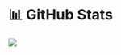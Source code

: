 # 📊 GitHub Stats
![](https://github-readme-streak-stats.herokuapp.com/?user=JozhoX&theme=dark&hide_border=false)<br/>

<!-- Proudly created with GPRM ( https://gprm.itsvg.in ) -->
